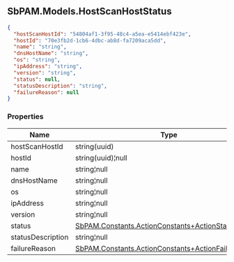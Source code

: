 
<h2 id="tocS_SbPAM.Models.HostScanHostStatus">SbPAM.Models.HostScanHostStatus</h2>

<a id="schemasbpam.models.hostscanhoststatus"></a>
<a id="schema_SbPAM.Models.HostScanHostStatus"></a>
<a id="tocSsbpam.models.hostscanhoststatus"></a>
<a id="tocssbpam.models.hostscanhoststatus"></a>

```json
{
  "hostScanHostId": "54804af1-3f95-48c4-a5ea-e5414ebf423e",
  "hostId": "70e3fb2d-1cb6-4dbc-ab8d-fa7209aca5dd",
  "name": "string",
  "dnsHostName": "string",
  "os": "string",
  "ipAddress": "string",
  "version": "string",
  "status": null,
  "statusDescription": "string",
  "failureReason": null
}

```

### Properties

|Name|Type|Required|Restrictions|Description|
|---|---|---|---|---|
|hostScanHostId|string(uuid)|false|none|none|
|hostId|string(uuid)¦null|false|none|none|
|name|string¦null|false|none|none|
|dnsHostName|string¦null|false|none|none|
|os|string¦null|false|none|none|
|ipAddress|string¦null|false|none|none|
|version|string¦null|false|none|none|
|status|[SbPAM.Constants.ActionConstants+ActionStatus](#schemasbpam.constants.actionconstants+actionstatus)|false|none|none|
|statusDescription|string¦null|false|none|none|
|failureReason|[SbPAM.Constants.ActionConstants+ActionFailureReason](#schemasbpam.constants.actionconstants+actionfailurereason)|false|none|none|


